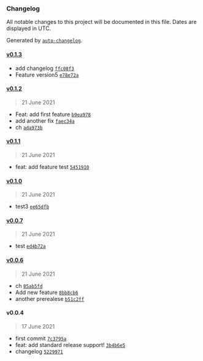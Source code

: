 ### Changelog

All notable changes to this project will be documented in this file. Dates are displayed in UTC.

Generated by [`auto-changelog`](https://github.com/CookPete/auto-changelog).

#### [v0.1.3](https://github.com/nadia77-a/geolocationApp/compare/v0.1.2...v0.1.3)

- add changelog [`ffc08f3`](https://github.com/nadia77-a/geolocationApp/commit/ffc08f35fce8f9814f25249bae778d1b2632de5b)
-  Feature version5 [`e78e72a`](https://github.com/nadia77-a/geolocationApp/commit/e78e72ae2f75d07cc0c0028215bd58e9ac5d0adc)

#### [v0.1.2](https://github.com/nadia77-a/geolocationApp/compare/v0.1.1...v0.1.2)

> 21 June 2021

- Feat: add first feature [`b9ea978`](https://github.com/nadia77-a/geolocationApp/commit/b9ea978a63ba4e72a48a04e0394bf95b9072604b)
-  add another fix [`faec34a`](https://github.com/nadia77-a/geolocationApp/commit/faec34aff761415b70413de78450879c9b432282)
- ch [`ada973b`](https://github.com/nadia77-a/geolocationApp/commit/ada973b3f3abd34de0461c6b6d74ba8690d7fcb8)

#### [v0.1.1](https://github.com/nadia77-a/geolocationApp/compare/v0.1.0...v0.1.1)

> 21 June 2021

- feat: add feature test [`5451910`](https://github.com/nadia77-a/geolocationApp/commit/5451910431466757f47a443190fdea2177c82341)

#### [v0.1.0](https://github.com/nadia77-a/geolocationApp/compare/v0.0.7...v0.1.0)

> 21 June 2021

-  test3 [`ee65dfb`](https://github.com/nadia77-a/geolocationApp/commit/ee65dfbf1c838639e769d67666cd9c6cf2c1bbf4)

#### [v0.0.7](https://github.com/nadia77-a/geolocationApp/compare/v0.0.6...v0.0.7)

> 21 June 2021

-  test [`ed4b72a`](https://github.com/nadia77-a/geolocationApp/commit/ed4b72a930a8318af9affff16bf63b6c3e91eaa8)

#### [v0.0.6](https://github.com/nadia77-a/geolocationApp/compare/v0.0.4...v0.0.6)

> 21 June 2021

- ch [`85ab5fd`](https://github.com/nadia77-a/geolocationApp/commit/85ab5fde45949aad8707f0c9e6d2f776a7d8b748)
-  Add new feature [`8bb8cb6`](https://github.com/nadia77-a/geolocationApp/commit/8bb8cb6a1224068b5dda5e675112d4d9f348f292)
- another prerealese [`b51c2ff`](https://github.com/nadia77-a/geolocationApp/commit/b51c2ff065447384afaa26e2623a77e10c47cbba)

#### v0.0.4

> 17 June 2021

- first commit [`7c3795a`](https://github.com/nadia77-a/geolocationApp/commit/7c3795ace7db41e2e3fbb2a8300ca7b46e388374)
- feat: add standard release support! [`3b4b6e5`](https://github.com/nadia77-a/geolocationApp/commit/3b4b6e59efabc4dad14ea4239ccfeb26547550c6)
- changelog [`5229971`](https://github.com/nadia77-a/geolocationApp/commit/5229971a0adf2aff07a3c225fed6be223b220634)
